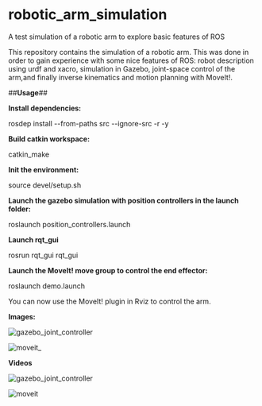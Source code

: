# robotic_arm_simulation
A test simulation of a robotic arm to explore basic features of ROS

This repository contains the simulation of a robotic arm. This was done in order to gain experience with some nice features of ROS: robot description using urdf and xacro, simulation in Gazebo, joint-space control of the arm,and finally inverse kinematics and motion planning with MoveIt!.

##**Usage**##

**Install dependencies:**

rosdep install --from-paths src --ignore-src -r -y

**Build catkin workspace:**

catkin_make

**Init the environment:**

source devel/setup.sh

**Launch the gazebo simulation with position controllers in the launch folder:**

roslaunch position_controllers.launch

**Launch rqt_gui**

rosrun rqt_gui rqt_gui

**Launch the MoveIt! move group to control the end effector:**

roslaunch demo.launch 

You can now use the MoveIt! plugin in Rviz to control the arm.

**Images:**

![gazebo_joint_controller](https://user-images.githubusercontent.com/44526371/47739612-be90c380-dc9b-11e8-8d33-499090547f85.png)


![moveit_](https://user-images.githubusercontent.com/44526371/47739618-c3557780-dc9b-11e8-999a-fca53b56f143.png)

**Videos**

![gazebo_joint_controller](https://user-images.githubusercontent.com/44526371/47739582-af117a80-dc9b-11e8-9cb8-64dd14c14351.gif)

![moveit](https://user-images.githubusercontent.com/44526371/47739593-b6388880-dc9b-11e8-8f9a-56ecc2e2b8f4.gif)


